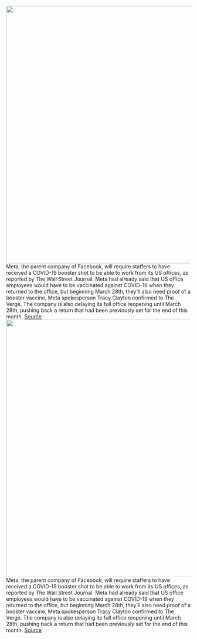 <img src='https://cdn.vox-cdn.com/thumbor/G3Rr7WyIUonxRuTmeybEvXswIsg=/0x0:6056x4038/1200x800/filters:focal(2544x1535:3512x2503)/cdn.vox-cdn.com/uploads/chorus_image/image/70372684/verge_vjeran_pavic_meta_3_20211028.0.jpg' width='700px' /><br/>
Meta, the parent company of Facebook, will require staffers to have received a COVID-19 booster shot to be able to work from its US offices, as reported by The Wall Street Journal. Meta had already said that US office employees would have to be vaccinated against COVID-19 when they returned to the office, but beginning March 28th, they'll also need proof of a booster vaccine, Meta spokesperson Tracy Clayton confirmed to The Verge. The company is also delaying its full office reopening until March 28th, pushing back a return that had been previously set for the end of this month.
<a href='https://www.theverge.com/2022/1/10/22877332/meta-facebook-require-employees-covid-19-booster-vaccine-shot-return-office-reopening'> Source <a/><img src='https://cdn.vox-cdn.com/thumbor/G3Rr7WyIUonxRuTmeybEvXswIsg=/0x0:6056x4038/1200x800/filters:focal(2544x1535:3512x2503)/cdn.vox-cdn.com/uploads/chorus_image/image/70372684/verge_vjeran_pavic_meta_3_20211028.0.jpg' width='700px' /><br/>
Meta, the parent company of Facebook, will require staffers to have received a COVID-19 booster shot to be able to work from its US offices, as reported by The Wall Street Journal. Meta had already said that US office employees would have to be vaccinated against COVID-19 when they returned to the office, but beginning March 28th, they'll also need proof of a booster vaccine, Meta spokesperson Tracy Clayton confirmed to The Verge. The company is also delaying its full office reopening until March 28th, pushing back a return that had been previously set for the end of this month.
<a href='https://www.theverge.com/2022/1/10/22877332/meta-facebook-require-employees-covid-19-booster-vaccine-shot-return-office-reopening'> Source <a/>